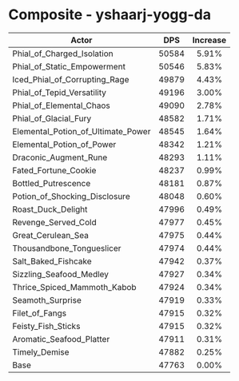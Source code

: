 # Composite - yshaarj-yogg-da
| Actor | DPS | Increase |
|---|:---:|:---:|
|Phial_of_Charged_Isolation|50584|5.91%|
|Phial_of_Static_Empowerment|50546|5.83%|
|Iced_Phial_of_Corrupting_Rage|49879|4.43%|
|Phial_of_Tepid_Versatility|49196|3.00%|
|Phial_of_Elemental_Chaos|49090|2.78%|
|Phial_of_Glacial_Fury|48582|1.71%|
|Elemental_Potion_of_Ultimate_Power|48545|1.64%|
|Elemental_Potion_of_Power|48342|1.21%|
|Draconic_Augment_Rune|48293|1.11%|
|Fated_Fortune_Cookie|48237|0.99%|
|Bottled_Putrescence|48181|0.87%|
|Potion_of_Shocking_Disclosure|48048|0.60%|
|Roast_Duck_Delight|47996|0.49%|
|Revenge_Served_Cold|47977|0.45%|
|Great_Cerulean_Sea|47975|0.44%|
|Thousandbone_Tongueslicer|47974|0.44%|
|Salt_Baked_Fishcake|47942|0.37%|
|Sizzling_Seafood_Medley|47927|0.34%|
|Thrice_Spiced_Mammoth_Kabob|47924|0.34%|
|Seamoth_Surprise|47919|0.33%|
|Filet_of_Fangs|47915|0.32%|
|Feisty_Fish_Sticks|47915|0.32%|
|Aromatic_Seafood_Platter|47911|0.31%|
|Timely_Demise|47882|0.25%|
|Base|47763|0.00%|
